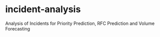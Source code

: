 # incident-analysis
Analysis of Incidents for Priority Prediction, RFC Prediction and Volume Forecasting
